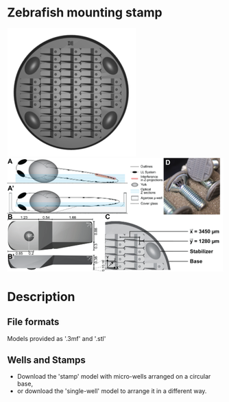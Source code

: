 # Zebrafish mounting stamp

![](https://github.com/KleinhansDa/3DModels/blob/master/v4_B_300.gif?raw=true)
![](https://github.com/KleinhansDa/3DModels/blob/master/Fig1.png?raw=true)

# Description

## File formats

Models provided as '.3mf' and '.stl'

## Wells and Stamps

- Download the 'stamp' model with micro-wells arranged on a circular base, 
- or download the 'single-well' model to arrange it in a different way.
